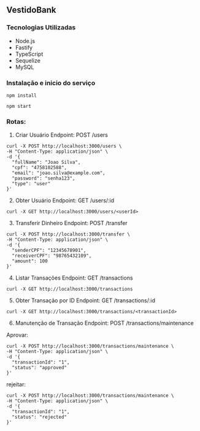 ## VestidoBank

### Tecnologias Utilizadas


- Node.js
- Fastify
- TypeScript
- Sequelize
- MySQL

### Instalação e inicio do serviço

```
npm install
```

```
npm start
```

### Rotas:
1. Criar Usuário
Endpoint: POST /users

```
curl -X POST http://localhost:3000/users \
-H "Content-Type: application/json" \
-d '{
  "fullName": "Joao Silva",
  "cpf": "4758102588",
  "email": "joao.silva@example.com",
  "password": "senha123",
  "type": "user"
}'
```


2. Obter Usuário
Endpoint: GET /users/:id

```
curl -X GET http://localhost:3000/users/<userId>

```


3. Transferir Dinheiro
Endpoint: POST /transfer

```
curl -X POST http://localhost:3000/transfer \
-H "Content-Type: application/json" \
-d '{
  "senderCPF": "12345678901",
  "receiverCPF": "98765432109",
  "amount": 100
}'

```


4. Listar Transações
Endpoint: GET /transactions

```
curl -X GET http://localhost:3000/transactions

```


5. Obter Transação por ID
Endpoint: GET /transactions/:id

```
curl -X GET http://localhost:3000/transactions/<transactionId>

```

6. Manutenção de Transação
Endpoint: POST /transactions/maintenance

Aprovar:

```
curl -X POST http://localhost:3000/transactions/maintenance \
-H "Content-Type: application/json" \
-d '{
  "transactionId": "1",
  "status": "approved"
}'

```

rejeitar:

```
curl -X POST http://localhost:3000/transactions/maintenance \
-H "Content-Type: application/json" \
-d '{
  "transactionId": "1",
  "status": "rejected"
}'


```
